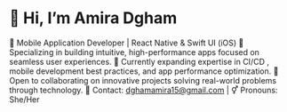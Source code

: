 # 👋 Hi, I’m Amira Dgham

📱 Mobile Application Developer | React Native & Swift UI (iOS)
🎯 Specializing in building intuitive, high-performance apps focused on seamless user experiences.
🚀 Currently expanding expertise in CI/CD , mobile development best practices, and app performance optimization.
🤝 Open to collaborating on innovative projects solving real-world problems through technology.
📧 Contact: dghamamira15@gmail.com | ⚥ Pronouns: She/Her
<!---
Amira-Dgham/Amira-Dgham is a ✨ special ✨ repository because its `README.md` (this file) appears on your GitHub profile.
You can click the Preview link to take a look at your changes.
--->
